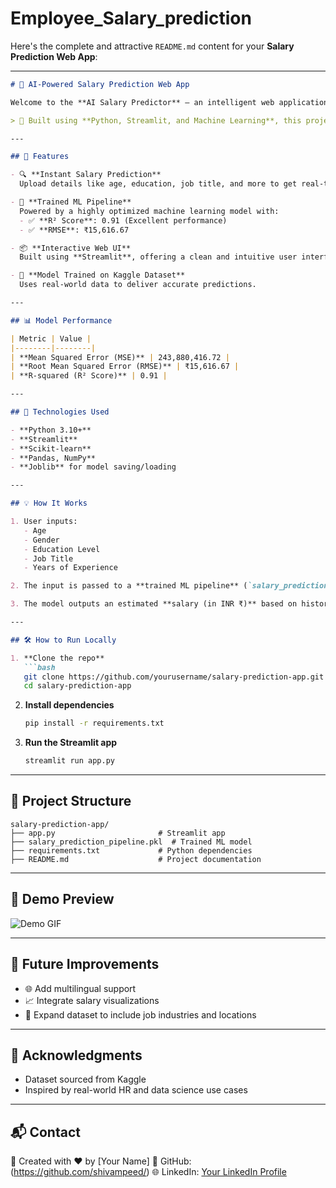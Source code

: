 # Employee_Salary_prediction
Here's the complete and attractive `README.md` content for your **Salary Prediction Web App**:

---

````markdown
# 💼 AI-Powered Salary Prediction Web App

Welcome to the **AI Salary Predictor** – an intelligent web application that estimates employee salaries based on key factors such as age, gender, education level, job title, and years of experience.

> 🎯 Built using **Python, Streamlit, and Machine Learning**, this project aims to bridge data and decision-making with ease and accuracy.

---

## 🚀 Features

- 🔍 **Instant Salary Prediction**  
  Upload details like age, education, job title, and more to get real-time salary estimations.

- 🤖 **Trained ML Pipeline**  
  Powered by a highly optimized machine learning model with:
  - ✅ **R² Score**: 0.91 (Excellent performance)
  - ✅ **RMSE**: ₹15,616.67

- 📦 **Interactive Web UI**  
  Built using **Streamlit**, offering a clean and intuitive user interface.

- 💾 **Model Trained on Kaggle Dataset**  
  Uses real-world data to deliver accurate predictions.

---

## 📊 Model Performance

| Metric | Value |
|--------|--------|
| **Mean Squared Error (MSE)** | 243,880,416.72 |
| **Root Mean Squared Error (RMSE)** | ₹15,616.67 |
| **R-squared (R² Score)** | 0.91 |

---

## 🧠 Technologies Used

- **Python 3.10+**
- **Streamlit**
- **Scikit-learn**
- **Pandas, NumPy**
- **Joblib** for model saving/loading

---

## 💡 How It Works

1. User inputs:
   - Age
   - Gender
   - Education Level
   - Job Title
   - Years of Experience

2. The input is passed to a **trained ML pipeline** (`salary_prediction_pipeline.pkl`).

3. The model outputs an estimated **salary (in INR ₹)** based on historical trends.

---

## 🛠 How to Run Locally

1. **Clone the repo**  
   ```bash
   git clone https://github.com/yourusername/salary-prediction-app.git
   cd salary-prediction-app
````

2. **Install dependencies**

   ```bash
   pip install -r requirements.txt
   ```

3. **Run the Streamlit app**

   ```bash
   streamlit run app.py
   ```

---

## 📁 Project Structure

```
salary-prediction-app/
├── app.py                       # Streamlit app
├── salary_prediction_pipeline.pkl  # Trained ML model
├── requirements.txt             # Python dependencies
├── README.md                    # Project documentation
```

---

## 🎥 Demo Preview

![Demo GIF](demo.gif) <!-- Optional: Add if you create a demo later -->

---

## 📌 Future Improvements

* 🌐 Add multilingual support
* 📈 Integrate salary visualizations
* 💼 Expand dataset to include job industries and locations

---

## 🙌 Acknowledgments

* Dataset sourced from Kaggle
* Inspired by real-world HR and data science use cases

---

## 📬 Contact

📧 Created with ❤️ by \[Your Name]
🔗 GitHub: (https://github.com/shivampeed/)
🌐 LinkedIn: [Your LinkedIn Profile](https://www.linkedin.com/in/ShivamDeep)


```
